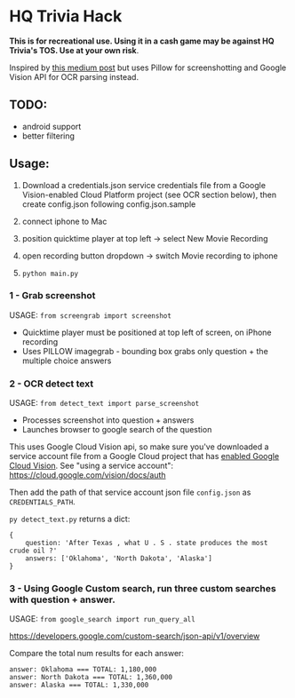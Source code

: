 HQ Trivia Hack
===============

**This is for recreational use. Using it in a cash game may be against HQ Trivia's TOS. Use at your own risk**.

Inspired by [this medium post](https://hackernoon.com/i-hacked-hq-trivia-but-heres-how-they-can-stop-me-68750ed16365) but uses Pillow for screenshotting and Google Vision API for OCR parsing instead.

## TODO:
- android support
- better filtering

## Usage:
1. Download a credentials.json service credentials file from a Google Vision-enabled Cloud Platform project (see OCR section below),
then create config.json following config.json.sample

2. connect iphone to Mac

3. position quicktime player at top left -> select New Movie Recording

4. open recording button dropdown -> switch Movie recording to iphone

5. `python main.py`

### 1 - Grab screenshot

USAGE: `from screengrab import screenshot`

- Quicktime player must be positioned at top left of screen, on iPhone recording
- Uses PILLOW imagegrab - bounding box grabs only question + the multiple choice answers

### 2 - OCR detect text

USAGE: `from detect_text import parse_screenshot`

- Processes screenshot into question + answers
- Launches browser to google search of the question

This uses Google Cloud Vision api, so make sure you've downloaded a service account file from a Google Cloud project that has [enabled Google Cloud Vision](https://cloud.google.com/vision/docs/before-you-begin). See "using a service account": https://cloud.google.com/vision/docs/auth

Then add the path of that service account json file `config.json` as `CREDENTIALS_PATH`.

`py detect_text.py` returns a dict:
```
{
    question: 'After Texas , what U . S . state produces the most crude oil ?'
    answers: ['Oklahoma', 'North Dakota', 'Alaska']
}
```
### 3 - Using Google Custom search, run three custom searches with question + answer.

USAGE: `from google_search import run_query_all`

https://developers.google.com/custom-search/json-api/v1/overview

Compare the total num results for each answer:
```
answer: Oklahoma === TOTAL: 1,180,000
answer: North Dakota === TOTAL: 1,360,000
answer: Alaska === TOTAL: 1,330,000
